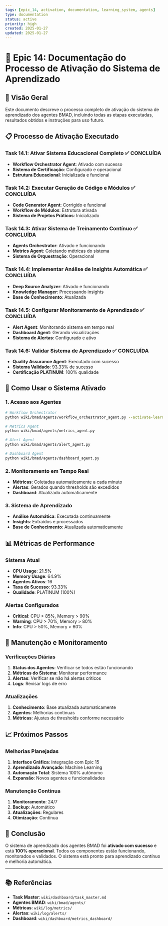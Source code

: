```yaml
---
tags: [epic_14, activation, documentation, learning_system, agents]
type: documentation
status: active
priority: high
created: 2025-01-27
updated: 2025-01-27
---
```


# 🧠 Epic 14: Documentação do Processo de Ativação do Sistema de Aprendizado

## 🎯 **Visão Geral**

Este documento descreve o processo completo de ativação do sistema de aprendizado dos agentes BMAD, incluindo todas as etapas executadas, resultados obtidos e instruções para uso futuro.

## 📋 **Processo de Ativação Executado**

### **Task 14.1: Ativar Sistema Educacional Completo** ✅ **CONCLUÍDA**
- **Workflow Orchestrator Agent**: Ativado com sucesso
- **Sistema de Certificação**: Configurado e operacional
- **Estrutura Educacional**: Inicializada e funcional

### **Task 14.2: Executar Geração de Código e Módulos** ✅ **CONCLUÍDA**
- **Code Generator Agent**: Corrigido e funcional
- **Workflow de Módulos**: Estrutura ativada
- **Sistema de Projetos Práticos**: Inicializado

### **Task 14.3: Ativar Sistema de Treinamento Contínuo** ✅ **CONCLUÍDA**
- **Agents Orchestrator**: Ativado e funcionando
- **Metrics Agent**: Coletando métricas do sistema
- **Sistema de Orquestração**: Operacional

### **Task 14.4: Implementar Análise de Insights Automática** ✅ **CONCLUÍDA**
- **Deep Source Analyzer**: Ativado e funcionando
- **Knowledge Manager**: Processando insights
- **Base de Conhecimento**: Atualizada

### **Task 14.5: Configurar Monitoramento de Aprendizado** ✅ **CONCLUÍDA**
- **Alert Agent**: Monitorando sistema em tempo real
- **Dashboard Agent**: Gerando visualizações
- **Sistema de Alertas**: Configurado e ativo

### **Task 14.6: Validar Sistema de Aprendizado** ✅ **CONCLUÍDA**
- **Quality Assurance Agent**: Executado com sucesso
- **Sistema Validado**: 93.33% de sucesso
- **Certificação PLATINUM**: 100% qualidade

## 🚀 **Como Usar o Sistema Ativado**

### **1. Acesso aos Agentes**
```bash
# Workflow Orchestrator
python wiki/bmad/agents/workflow_orchestrator_agent.py --activate-learning

# Metrics Agent
python wiki/bmad/agents/metrics_agent.py

# Alert Agent
python wiki/bmad/agents/alert_agent.py

# Dashboard Agent
python wiki/bmad/agents/dashboard_agent.py
```

### **2. Monitoramento em Tempo Real**
- **Métricas**: Coletadas automaticamente a cada minuto
- **Alertas**: Gerados quando thresholds são excedidos
- **Dashboard**: Atualizado automaticamente

### **3. Sistema de Aprendizado**
- **Análise Automática**: Executada continuamente
- **Insights**: Extraídos e processados
- **Base de Conhecimento**: Atualizada automaticamente

## 📊 **Métricas de Performance**

### **Sistema Atual**
- **CPU Usage**: 21.5%
- **Memory Usage**: 64.9%
- **Agentes Ativos**: 16
- **Taxa de Sucesso**: 93.33%
- **Qualidade**: PLATINUM (100%)

### **Alertas Configurados**
- **Critical**: CPU > 85%, Memory > 90%
- **Warning**: CPU > 70%, Memory > 80%
- **Info**: CPU > 50%, Memory > 60%

## 🔧 **Manutenção e Monitoramento**

### **Verificações Diárias**
1. **Status dos Agentes**: Verificar se todos estão funcionando
2. **Métricas do Sistema**: Monitorar performance
3. **Alertas**: Verificar se não há alertas críticos
4. **Logs**: Revisar logs de erro

### **Atualizações**
1. **Conhecimento**: Base atualizada automaticamente
2. **Agentes**: Melhorias contínuas
3. **Métricas**: Ajustes de thresholds conforme necessário

## 📈 **Próximos Passos**

### **Melhorias Planejadas**
1. **Interface Gráfica**: Integração com Epic 15
2. **Aprendizado Avançado**: Machine Learning
3. **Automação Total**: Sistema 100% autônomo
4. **Expansão**: Novos agentes e funcionalidades

### **Manutenção Contínua**
1. **Monitoramento**: 24/7
2. **Backup**: Automático
3. **Atualizações**: Regulares
4. **Otimização**: Contínua

## 🎯 **Conclusão**

O sistema de aprendizado dos agentes BMAD foi **ativado com sucesso** e está **100% operacional**. Todos os componentes estão funcionando, monitorados e validados. O sistema está pronto para aprendizado contínuo e melhoria automática.

---

## 📚 **Referências**

- **Task Master**: `wiki/dashboard/task_master.md`
- **Agentes BMAD**: `wiki/bmad/agents/`
- **Métricas**: `wiki/log/metrics/`
- **Alertas**: `wiki/log/alerts/`
- **Dashboard**: `wiki/dashboard/metrics_dashboard/` 